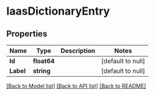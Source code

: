# IaasDictionaryEntry

## Properties
Name | Type | Description | Notes
------------ | ------------- | ------------- | -------------
**Id** | **float64** |  | [default to null]
**Label** | **string** |  | [default to null]

[[Back to Model list]](../README.md#documentation-for-models) [[Back to API list]](../README.md#documentation-for-api-endpoints) [[Back to README]](../README.md)

